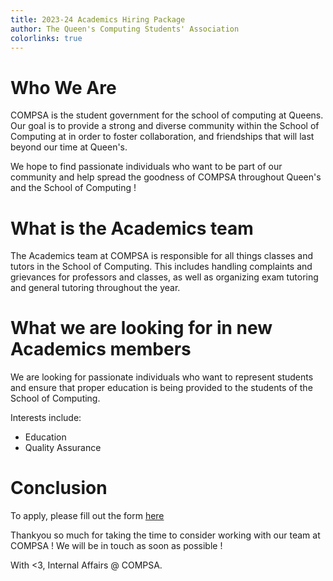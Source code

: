 ```yaml
---
title: 2023-24 Academics Hiring Package
author: The Queen's Computing Students' Association
colorlinks: true
---
```


# Who We Are

COMPSA is the student government for the school of computing at Queens. Our
goal is to provide a strong and diverse community within the School of
Computing at in order to foster collaboration, and friendships that will last
beyond our time at Queen's. 

We hope to find passionate individuals who want to be part of our community and
help spread the goodness of COMPSA throughout Queen's and the School of
Computing !

# What is the Academics team

The Academics team at COMPSA is responsible for all things classes and tutors
in the School of Computing. This includes handling complaints and grievances
for professors and classes, as well as organizing exam tutoring and general
tutoring throughout the year.

# What we are looking for in new Academics members

We are looking for passionate individuals who want to represent students and
ensure that proper education is being provided to the students of the School of
Computing.

Interests include:

 - Education
 - Quality Assurance

# Conclusion

To apply, please fill out the form [here](https://forms.gle/LfQKixPRW93b4rNT6)

Thankyou so much for taking the time to consider working with our team at
COMPSA ! We will be in touch as soon as possible !

With <3, Internal Affairs @ COMPSA.


